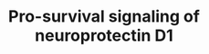 ---
authors:
- LucHooglugt
- Eweitz
- Jesper
description: Uncompensated oxidative stress triggers neuroprotectin D1 to inhibit
  caspase activity via the intrinsic mitochondrial pathway and via the stimulation
  of BIRC3 leading to pro-survival stimuli.
last-edited: 2022-02-24
organisms:
- Homo sapiens
redirect_from:
- /index.php/Pathway:WP5182
- /instance/WP5182
revision: null
schema-jsonld:
- '@context': https://schema.org/
  '@id': https://wikipathways.github.io/pathways/WP5182.html
  '@type': Dataset
  creator:
    '@type': Organization
    name: WikiPathways
  description: Uncompensated oxidative stress triggers neuroprotectin D1 to inhibit
    caspase activity via the intrinsic mitochondrial pathway and via the stimulation
    of BIRC3 leading to pro-survival stimuli.
  keywords:
  - BAX
  - BIRC3
  - Bcl-xL
  - 'Bcl-xL '
  - Caspase-3
  - Caspase-7
  - Caspase-8
  - Caspase-9
  - Cytochrome c
  - FADD
  - NPD1
  - PP2A
  - Procaspase-8
  - RIP1
  - RIP3
  - TNF alpha
  - TNFR1
  - TRADD
  - TRAF2
  license: CC0
  name: Pro-survival signaling of neuroprotectin D1
seo: CreativeWork
title: Pro-survival signaling of neuroprotectin D1
wpid: WP5182
---